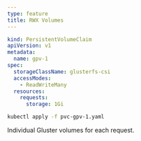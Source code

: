 ```yaml
---
type: feature
title: RWX Volumes
---
```


```yml
kind: PersistentVolumeClaim
apiVersion: v1
metadata:
  name: gpv-1
spec:
  storageClassName: glusterfs-csi
  accessModes:
    - ReadWriteMany
  resources:
    requests:
      storage: 1Gi
```

```bash
kubectl apply -f pvc-gpv-1.yaml
```

Individual Gluster volumes for each request.
